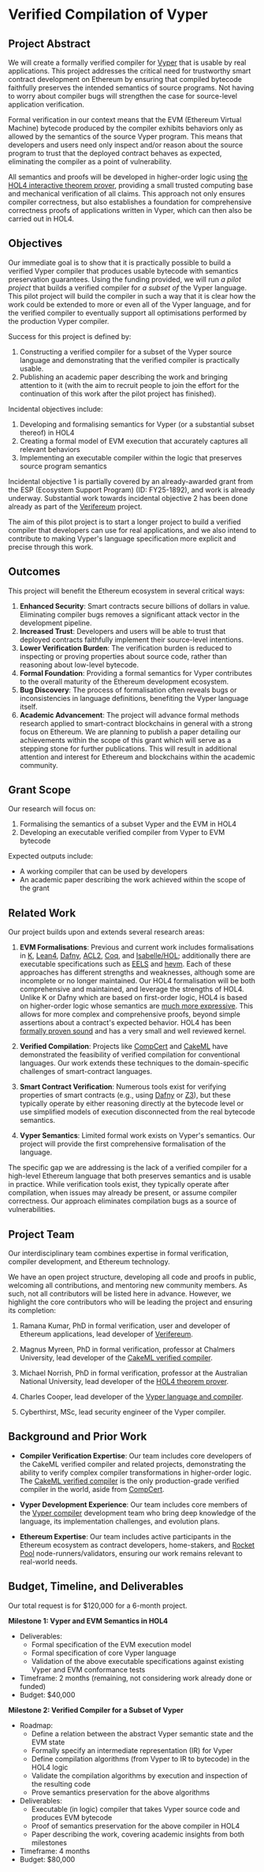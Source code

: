 # Verified Compilation of Vyper

## Project Abstract

We will create a formally verified compiler for [Vyper](https://vyperlang.org) that is usable by real applications. This project addresses the critical need for trustworthy smart contract development on Ethereum by ensuring that compiled bytecode faithfully preserves the intended semantics of source programs. Not having to worry about compiler bugs will strengthen the case for source-level application verification.

Formal verification in our context means that the EVM (Ethereum Virtual Machine) bytecode produced by the compiler exhibits behaviors only as allowed by the semantics of the source Vyper program. This means that developers and users need only inspect and/or reason about the source program to trust that the deployed contract behaves as expected, eliminating the compiler as a point of vulnerability.

All semantics and proofs will be developed in higher-order logic using [the HOL4 interactive theorem prover](https://hol-theorem-prover.org), providing a small trusted computing base and mechanical verification of all claims. This approach not only ensures compiler correctness, but also establishes a foundation for comprehensive correctness proofs of applications written in Vyper, which can then also be carried out in HOL4.

## Objectives

Our immediate goal is to show that it is practically possible to build a verified Vyper compiler that produces usable bytecode with semantics preservation guarantees.
Using the funding provided, we will run _a pilot project_ that builds a verified compiler for _a subset of_ the Vyper language.
This pilot project will build the compiler in such a way that it is clear how the work could be extended to more or even all of the Vyper language, and for the verified compiler to eventually support all optimisations performed by the production Vyper compiler.

Success for this project is defined by:

1. Constructing a verified compiler for a subset of the Vyper source language and demonstrating that the verified compiler is practically usable.
2. Publishing an academic paper describing the work and bringing attention to it (with the aim to recruit people to join the effort for the continuation of this work after the pilot project has finished).

Incidental objectives include:

1. Developing and formalising semantics for Vyper (or a substantial subset thereof) in HOL4
2. Creating a formal model of EVM execution that accurately captures all relevant behaviors
3. Implementing an executable compiler within the logic that preserves source program semantics

Incidental objective 1 is partially covered by an already-awarded grant from the ESP (Ecosystem Support Program) (ID: FY25-1892), and work is already underway. Substantial work towards incidental objective 2 has been done already as part of the [Verifereum](https://verifereum.org) project.

The aim of this pilot project is to start a longer project to build a verified compiler that developers can use for real applications, and we also intend to contribute to making Vyper's language specification more explicit and precise through this work.

## Outcomes

This project will benefit the Ethereum ecosystem in several critical ways:

1. **Enhanced Security**: Smart contracts secure billions of dollars in value. Eliminating compiler bugs removes a significant attack vector in the development pipeline.
2. **Increased Trust**: Developers and users will be able to trust that deployed contracts faithfully implement their source-level intentions.
3. **Lower Verification Burden**: The verification burden is reduced to inspecting or proving properties about source code, rather than reasoning about low-level bytecode.
4. **Formal Foundation**: Providing a formal semantics for Vyper contributes to the overall maturity of the Ethereum development ecosystem.
5. **Bug Discovery**: The process of formalisation often reveals bugs or inconsistencies in language definitions, benefiting the Vyper language itself.
6. **Academic Advancement**: The project will advance formal methods research applied to smart-contract blockchains in general with a strong focus on Ethereum. We are planning to publish a paper detailing our achievements within the scope of this grant which will serve as a stepping stone for further publications. This will result in additional attention and interest for Ethereum and blockchains within the academic community.

## Grant Scope

Our research will focus on:

1. Formalising the semantics of a subset Vyper and the EVM in HOL4
2. Developing an executable verified compiler from Vyper to EVM bytecode

Expected outputs include:

- A working compiler that can be used by developers
- An academic paper describing the work achieved within the scope of the grant


## Related Work

Our project builds upon and extends several research areas:

1. **EVM Formalisations**: Previous and current work includes formalisations in [K](https://doi.org/10.1109/CSF.2018.00022), [Lean4](https://github.com/NethermindEth/EVMYulLean), [Dafny](https://github.com/Consensys/evm-dafny), [ACL2](https://www.kestrel.edu/research/ethereum/), [Coq](https://doi.org/10.48550/arXiv.1810.04828), and [Isabelle/HOL](https://doi.org/10.1145/316708); additionally there are executable specifications such as [EELS](https://github.com/ethereum/execution-specs/) and [hevm](https://github.com/ethereum/hevm). Each of these approaches has different strengths and weaknesses, although some are incomplete or no longer maintained. Our HOL4 formalisation will be both comprehensive and maintained, and leverage the strengths of HOL4. Unlike K or Dafny which are based on first-order logic, HOL4 is based on higher-order logic whose semantics are [much more expressive](https://philpapers.org/rec/FARTSV). This allows for more complex and comprehensive proofs, beyond simple assertions about a contract's expected behavior. HOL4 has been [formally proven sound](https://www.cl.cam.ac.uk/~jrh13/papers/holhol.html) and has a very small and well reviewed kernel.

2. **Verified Compilation**: Projects like [CompCert](https://doi.org/10.1145/1538788.1538814) and [CakeML](https://doi.org/10.1145/2578855.2535841) have demonstrated the feasibility of verified compilation for conventional languages. Our work extends these techniques to the domain-specific challenges of smart-contract languages.

3. **Smart Contract Verification**: Numerous tools exist for verifying properties of smart contracts (e.g., using [Dafny](https://github.com/Consensys/evm-dafny) or [Z3](https://www.zellic.io/blog/formal-verification-weth/)), but these typically operate by either reasoning directly at the bytecode level or use simplified models of execution disconnected from the real bytecode semantics.

4. **Vyper Semantics**: Limited formal work exists on Vyper's semantics. Our project will provide the first comprehensive formalisation of the language.

The specific gap we are addressing is the lack of a verified compiler for a high-level Ethereum language that both preserves semantics and is usable in practice. While verification tools exist, they typically operate after compilation, when issues may already be present, or assume compiler correctness. Our approach eliminates compilation bugs as a source of vulnerabilities.

## Project Team

Our interdisciplinary team combines expertise in formal verification, compiler development, and Ethereum technology.

We have an open project structure, developing all code and proofs in public, welcoming all contributions, and mentoring new community members. As such, not all contributors will be listed here in advance. However, we highlight the core contributors who will be leading the project and ensuring its completion:

1. Ramana Kumar, PhD in formal verification, user and developer of Ethereum applications, lead developer of [Verifereum](https://verifereum.org).

2. Magnus Myreen, PhD in formal verification, professor at Chalmers University, lead developer of the [CakeML verified compiler](https://cakeml.org).

3. Michael Norrish, PhD in formal verification, professor at the Australian National University, lead developer of the [HOL4 theorem prover](https://hol-theorem-prover.org).

4. Charles Cooper, lead developer of the [Vyper language and compiler](https://vyperlang.org).

5. Cyberthirst, MSc, lead security engineer of the Vyper compiler.

## Background and Prior Work

- **Compiler Verification Expertise**: Our team includes core developers of the CakeML verified compiler and related projects, demonstrating the ability to verify complex compiler transformations in higher-order logic. The [CakeML verified compiler](https://cakeml.org) is the only production-grade verified compiler in the world, aside from [CompCert](https://compcert.org).

- **Vyper Development Experience**: Our team includes core members of the [Vyper compiler](https://vyperlang.org) development team who bring deep knowledge of the language, its implementation challenges, and evolution plans.

- **Ethereum Expertise**: Our team includes active participants in the Ethereum ecosystem as contract developers, home-stakers, and [Rocket Pool](https://rocketpool.net) node-runners/validators, ensuring our work remains relevant to real-world needs.

## Budget, Timeline, and Deliverables

Our total request is for $120,000 for a 6-month project.

**Milestone 1: Vyper and EVM Semantics in HOL4**

- Deliverables:
  - Formal specification of the EVM execution model
  - Formal specification of core Vyper language
  - Validation of the above executable specifications against existing Vyper and EVM conformance tests
- Timeframe: 2 months (remaining, not considering work already done or funded)
- Budget: $40,000

**Milestone 2: Verified Compiler for a Subset of Vyper**

- Roadmap:
  - Define a relation between the abstract Vyper semantic state and the EVM state
  - Formally specify an intermediate representation (IR) for Vyper
  - Define compilation algorithms (from Vyper to IR to bytecode) in the HOL4 logic
  - Validate the compilation algorithms by execution and inspection of the resulting code
  - Prove semantics preservation for the above algorithms
- Deliverables:
  - Executable (in logic) compiler that takes Vyper source code and produces EVM bytecode
  - Proof of semantics preservation for the above compiler in HOL4
  - Paper describing the work, covering academic insights from both milestones
- Timeframe: 4 months
- Budget: $80,000
